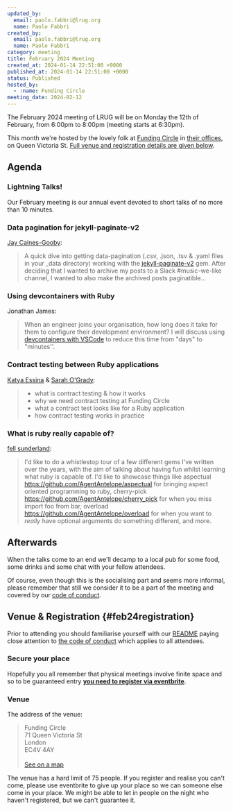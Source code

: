 ```yaml
---
updated_by:
  email: paolo.fabbri@lrug.org
  name: Paolo Fabbri
created_by:
  email: paolo.fabbri@lrug.org
  name: Paolo Fabbri
category: meeting
title: February 2024 Meeting
created_at: 2024-01-14 22:51:00 +0000
published_at: 2024-01-14 22:51:00 +0000
status: Published
hosted_by:
  - :name: Funding Circle
meeting_date: 2024-02-12
---
```


The February 2024 meeting of LRUG will be on Monday the 12th of
February, from 6:00pm to 8:00pm (meeting starts at 6:30pm).

This month we're hosted by the lovely folk at [Funding
Circle](https://fundingcircle.com) in [their offices][fc-venue], on Queen
Victoria St. [Full venue and registration details are given below](#feb24registration).

## Agenda

### Lightning Talks!

Our February meeting is our annual event devoted to short talks of no more
than 10 minutes.

### Data pagination for jekyll-paginate-v2

[Jay Caines-Gooby](https://jay.gooby.org):

> A quick dive into getting data-pagination (.csv, .json, .tsv
> & .yaml files in your _data directory) working with the [jekyll-paginate-v2](https://github.com/sverrirs/jekyll-paginate-v2)
> gem. After deciding that I wanted to archive my posts to a Slack
> #music-we-like channel, I wanted to also make the archived posts
> paginatible...

### Using devcontainers with Ruby

Jonathan James:

> When an engineer joins your organisation, how long does it take for
> them to configure their development environment? I will discuss using
> [devcontainers with VSCode](https://code.visualstudio.com/docs/devcontainers/containers) to reduce this time from "days" to
> "minutes''.

### Contract testing between Ruby applications

[Katya Essina](https://github.com/KatyaEssina95) & [Sarah O'Grady](https://github.com/sarah-ogrady):

> - what is contract testing & how it works
> - why we need contract testing at Funding Circle
> - what a contract test looks like for a Ruby application
> - how contract testing works in practice

### What is ruby really capable of?

[fell sunderland](https://twitter.com/felltir.):

> I'd like to do a whistlestop tour of a few different gems I've written over
> the years, with the aim of talking about having fun whilst learning what
> ruby is capable of. I'd like to showcase things like aspectual
> <https://github.com/AgentAntelope/aspectual> for bringing aspect oriented
> programming to ruby, cherry-pick
> <https://github.com/AgentAntelope/cherry_pick> for when you miss import foo
> from bar, overload <https://github.com/AgentAntelope/overload> for when you
> want to *really* have optional arguments do something different, and more.

## Afterwards

When the talks come to an end we'll decamp to a local pub for some food, some
drinks and some chat with your fellow attendees.

Of course, even though this is the socialising part and seems more
informal, please remember that still we consider it to be a part of the
meeting and covered by our [code of conduct](http://readme.lrug.org/#code-of-conduct).

## Venue & Registration {#feb24registration}

Prior to attending you should familiarise yourself with our
[README](http://readme.lrug.org/) paying close attention to [the code of
conduct](http://readme.lrug.org/#code-of-conduct) which applies to all
attendees.

### Secure your place

Hopefully you all remember that physical meetings involve finite space and so to be guaranteed entry **[you need to register via eventbrite][february2024-eventbrite]**.

### Venue

The address of the venue:

> Funding Circle<br/>71 Queen Victoria St<br/>London<br/>EC4V 4AY<br/><br/>[See on a map][fc-venue]

The venue has a hard limit of 75 people.  If you register and realise you
can't come, please use eventbrite to give up your place so we can someone
else come in your place.  We might be able to let in people on the night
who haven't registered, but we can't guarantee it.

[fc-venue]: https://goo.gl/maps/gVwnprtjhNKoK2AJ8
[february2024-eventbrite]: https://www.eventbrite.com/e/london-ruby-user-group-february-2024-meeting-tickets-699978242767
